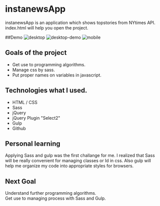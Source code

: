 # instanewsApp

instanewsApp is an application which shows topstories from NYtimes API.
index.html will help you open the project.

##Demo
![desktop](https://user-images.githubusercontent.com/30381475/48379189-237aef00-e688-11e8-8e6b-d487a2981849.png)
![desktop-demo](https://user-images.githubusercontent.com/30381475/48379196-2970d000-e688-11e8-941c-8dfb0de97d89.png)
![mobile](https://user-images.githubusercontent.com/30381475/48379199-2c6bc080-e688-11e8-95cf-836167d3f1a2.png)

## Goals of the project
- Get use to programming algorithms.
- Manage css by sass.
- Put proper names on variables in javascript.

## Technologies what I used.
- HTML / CSS
- Sass
- jQuery
- jQuery Plugin "Select2"
- Gulp
- Github

## Personal learning
Applying Sass and gulp was the first challange for me. I realized that Sass will be really convenient for managing classes or Id in css. Also gulp will help me organize my code into appropriate styles for browsers.

## Next Goal
Understand further programming algorithms.  
Get use to managing process with Sass and Gulp.
    
